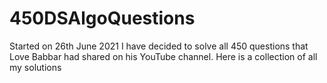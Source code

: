 # 450DSAlgoQuestions
Started on 26th June 2021
I have decided to solve all 450 questions that Love Babbar had shared on his YouTube channel. Here is a collection of all my solutions
